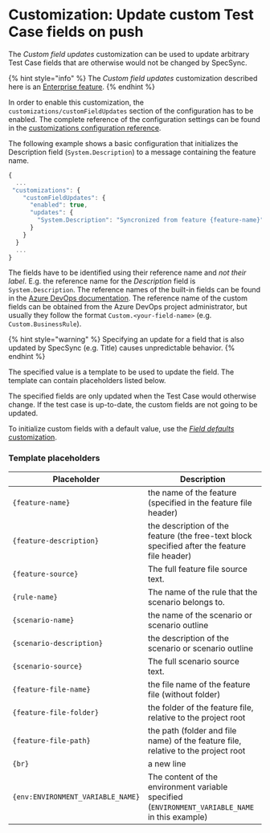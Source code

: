 # Customization: Update custom Test Case fields on push

The _Custom field updates_ customization can be used to update arbitrary Test Case fields that are otherwise would not be changed by SpecSync.&#x20;

{% hint style="info" %}
The _Custom field updates_ customization described here is an [Enterprise feature](../../licensing.md).
{% endhint %}

In order to enable this customization, the `customizations/customFieldUpdates` section of the configuration has to be enabled. The complete reference of the configuration settings can be found in the [customizations configuration reference](../../reference/configuration/configuration-customizations.md#customfieldupdates).

The following example shows a basic configuration that initializes the Description field (`System.Description`) to a message containing the feature name.

```javascript
{
  ...
 "customizations": {
    "customFieldUpdates": {
      "enabled": true,
      "updates": {
        "System.Description": "Syncronized from feature {feature-name}"
      }
    }
  }
  ...
}
```

The fields have to be identified using their reference name and *not their label*. E.g. the reference name for the _Description_ field is `System.Description`. The reference names of the built-in fields can be found in the [Azure DevOps documentation](https://docs.microsoft.com/en-us/azure/devops/boards/work-items/guidance/work-item-field?view=azure-devops). The reference name of the custom fields can be obtained from the Azure DevOps project administrator, but usually they follow the format `Custom.<your-field-name>` (e.g. `Custom.BusinessRule`).

{% hint style="warning" %}
Specifying an update for a field that is also updated by SpecSync (e.g. Title) causes unpredictable behavior.&#x20;
{% endhint %}

The specified value is a template to be used to update the field. The template can contain placeholders listed below.

The specified fields are only updated when the Test Case would otherwise change. If the test case is up-to-date, the custom fields are not going to be updated.

To initialize custom fields with a default value, use the [_Field defaults_ customization](customization-setting-test-case-fields-with-default-values.md).

### Template placeholders

| Placeholder                       | Description                                                                                     |
| --------------------------------- | ----------------------------------------------------------------------------------------------- |
| `{feature-name}`                  | the name of the feature (specified in the feature file header)                                  |
| `{feature-description}`           | the description of the feature (the free-text block specified after the feature file header)    |
| `{feature-source}`                | The full feature file source text.                                                              |
| `{rule-name}`                     | The name of the rule that the scenario belongs to.                                              |
| `{scenario-name}`                 | the name of the scenario or scenario outline                                                    |
| `{scenario-description}`          | the description of the scenario or scenario outline                                             |
| `{scenario-source}`               | The full scenario source text.                                                                  |
| `{feature-file-name}`             | the file name of the feature file (without folder)                                              |
| `{feature-file-folder}`           | the folder of the feature file, relative to the project root                                    |
| `{feature-file-path}`             | the path (folder and file name) of the feature file, relative to the project root               |
| `{br}`                            | a new line                                                                                      |
| `{env:ENVIRONMENT_VARIABLE_NAME}` | The content of the environment variable specified (`ENVIRONMENT_VARIABLE_NAME` in this example) |
